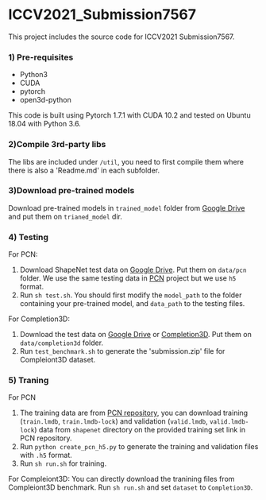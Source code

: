 # ICCV2021_Submission7567
This project includes the source code for ICCV2021 Submission7567.
### 1) Pre-requisites
* Python3
* CUDA
* pytorch
* open3d-python

This code is built using Pytorch 1.7.1 with CUDA 10.2 and tested on Ubuntu 18.04 with Python 3.6.

### 2)Compile 3rd-party libs
The libs are included under `/util`, you need to first compile them where there is also a 'Readme.md' in each subfolder.

### 3)Download pre-trained models
Download pre-trained models in `trained_model` folder from [Google Drive](https://drive.google.com/drive/folders/1Fzo-FZW3LhGqkIZkXAw5GV2UYae-bQjj?usp=sharing) and put them on `trianed_model` dir.

### 4) Testing
For PCN:
1. Download ShapeNet test data on [Google Drive](https://drive.google.com/drive/folders/1o2Kwi-0127mVZjRJskY9tquJKTD-67Jm?usp=sharing). Put them on `data/pcn` folder. We use the same testing data in [PCN](https://www.cs.cmu.edu/~wyuan1/pcn/) project but we use `h5` format.
2. Run `sh test.sh`. You should first modify the `model_path` to the folder containing your pre-trained model, and `data_path` to the testing files.

For Completion3D:
1. Download the test data on [Google Drive](https://drive.google.com/drive/folders/1o2Kwi-0127mVZjRJskY9tquJKTD-67Jm?usp=sharing) or [Completion3D](https://completion3d.stanford.edu/). Put them on `data/completion3d` folder.
2. Run `test_benchmark.sh` to generate the 'submission.zip' file for Compleiont3D dataset.


### 5) Traning
For PCN
1. The training data are from [PCN repository](https://github.com/wentaoyuan/pcn), you can download training (`train.lmdb`, `train.lmdb-lock`) and validation (`valid.lmdb`, `valid.lmdb-lock`) data from `shapenet` directory on the provided training set link in PCN repository.
2. Run `python create_pcn_h5.py` to generate the training and validation files with `.h5` format.
3. Run `sh run.sh` for training.

For Compleiont3D:
You can directly download the tranining files from Compleiont3D benchmark. Run `sh run.sh` and set `dataset` to `Completion3D`.
